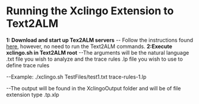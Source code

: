 #  Running the Xclingo Extension to Text2ALM

**1: Download and start up Tex2ALM servers**
-- Follow the instructions found [here](https://github.com/cdolson19/Text2ALM/wiki), however, no need to run the Text2ALM commands.
**2:Execute xclingo.sh in Text2ALM root**
--The arguments will be the natural language .txt file you wish to analyze and the trace rules .lp file you wish to use to define trace rules
    
--Example: ./xclingo.sh TestFiles/test1.txt trace-rules-1.lp
    
--The output will be found in the XclingoOutput folder and will be of file extension type .tp.xlp